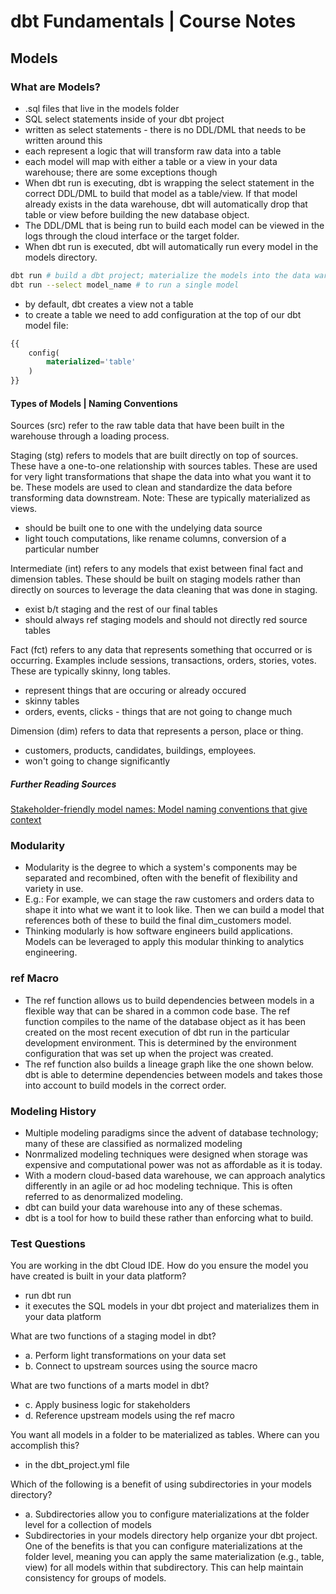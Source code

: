 
# dbt Fundamentals | Course Notes

## Models

### What are Models?
- .sql files that live in the models folder
- SQL select statements inside of your dbt project
- written as select statements - there is no DDL/DML that needs to be written around this
- each represent a logic that will transform raw data into a table
- each model will map with either a table or a view in your data warehouse; there are some exceptions though
- When dbt run is executing, dbt is wrapping the select statement in the correct DDL/DML to build that model as a table/view. If that model already exists in the data warehouse, dbt will automatically drop that table or view before building the new database object.
- The DDL/DML that is being run to build each model can be viewed in the logs through the cloud interface or the target folder.
- When dbt run is executed, dbt will automatically run every model in the models directory.

```bash
dbt run # build a dbt project; materialize the models into the data warehouse
dbt run --select model_name # to run a single model
```
- by default, dbt creates a view not a table
- to create a table we need to add configuration at the top of our dbt model file:

```sql
{{
    config(
        materialized='table'
    )
}}
```
#### Types of Models | Naming Conventions
Sources (src) refer to the raw table data that have been built in the warehouse through a loading process.

Staging (stg) refers to models that are built directly on top of sources. These have a one-to-one relationship with sources tables. These are used for very light transformations that shape the data into what you want it to be. These models are used to clean and standardize the data before transforming data downstream. Note: These are typically materialized as views.
- should be built one to one with the undelying data source
- light touch computations, like rename columns, conversion of a particular number

Intermediate (int) refers to any models that exist between final fact and dimension tables. These should be built on staging models rather than directly on sources to leverage the data cleaning that was done in staging.
- exist b/t staging and the rest of our final tables
- should always ref staging models and should not directly red source tables

Fact (fct) refers to any data that represents something that occurred or is occurring. Examples include sessions, transactions, orders, stories, votes. These are typically skinny, long tables.
- represent things that are occuring or already occured
- skinny tables
- orders, events, clicks - things that are not going to change much

Dimension (dim) refers to data that represents a person, place or thing.

- customers, products, candidates, buildings, employees.
- won't going to change significantly

##### Further Reading Sources
[Stakeholder-friendly model names: Model naming conventions that give context](https://docs.getdbt.com/blog/stakeholder-friendly-model-names)

### Modularity
- Modularity is the degree to which a system's components may be separated and recombined, often with the benefit of flexibility and variety in use.
- E.g.: For example, we can stage the raw customers and orders data to shape it into what we want it to look like. Then we can build a model that references both of these to build the final dim_customers model.
- Thinking modularly is how software engineers build applications. Models can be leveraged to apply this modular thinking to analytics engineering.

### ref Macro
- The ref function allows us to build dependencies between models in a flexible way that can be shared in a common code base. The ref function compiles to the name of the database object as it has been created on the most recent execution of dbt run in the particular development environment. This is determined by the environment configuration that was set up when the project was created.
- The ref function also builds a lineage graph like the one shown below. dbt is able to determine dependencies between models and takes those into account to build models in the correct order.

### Modeling History
- Multiple modeling paradigms since the advent of database technology; many of these are classified as normalized modeling
- Nonrmalized modeling techniques were designed when storage was expensive and computational power was not as affordable as it is today.
- With a modern cloud-based data warehouse, we can approach analytics differently in an agile or ad hoc modeling technique. This is often referred to as denormalized modeling.
- dbt can build your data warehouse into any of these schemas.
- dbt is a tool for how to build these rather than enforcing what to build.


### Test Questions
You are working in the dbt Cloud IDE. How do you ensure the model you have created is built in your data platform?

- run dbt run
- it executes the SQL models in your dbt project and materializes them in your data platform


What are two functions of a staging model in dbt?

- a. Perform light transformations on your data set
- b. Connect to upstream sources using the source macro


What are two functions of a marts model in dbt?

- c. Apply business logic for stakeholders
- d. Reference upstream models using the ref macro


You want all models in a folder to be materialized as tables. Where can you accomplish this?
- in the dbt_project.yml file

Which of the following is a benefit of using subdirectories in your models directory?
- a. Subdirectories allow you to configure materializations at the folder level for a collection of models
- Subdirectories in your models directory help organize your dbt project. One of the benefits is that you can configure materializations at the folder level, meaning you can apply the same materialization (e.g., table, view) for all models within that subdirectory. This can help maintain consistency for groups of models.







<!--

https://www.reddit.com/r/snowflake/comments/1bmdlsv/why_is_dbt_so_popular_with_snowflake_seems_like/?rdt=60846
https://www.linkedin.com/posts/ephraim-ebong_dataengineering-snowflake-apacheairflow-activity-7303124610881847297-u3UJ
https://www.linkedin.com/search/results/all/?keywords=dbt%20snowflake&origin=GLOBAL_SEARCH_HEADER&page=3&sid=RbK
https://www.linkedin.com/pulse/end-to-end-data-pipeline-snowflake-airflow-dbt-nguy%25E1%25BB%2585n-tu%25E1%25BA%25A5n-d%25C6%25B0%25C6%25A1ng-8vjzc/

 -->
